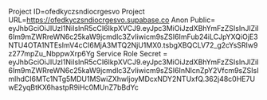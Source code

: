 Project ID=ofedkyczsndiocrgesvo
Project URL=https://ofedkyczsndiocrgesvo.supabase.co
Anon Public= eyJhbGciOiJIUzI1NiIsInR5cCI6IkpXVCJ9.eyJpc3MiOiJzdXBhYmFzZSIsInJlZiI6Im9mZWRreWN6c25kaW9jcmdlc3ZvIiwicm9sZSI6ImFub24iLCJpYXQiOjE3NTU4OTA1NTEsImV4cCI6MjA3MTQ2NjU1MX0.tsbgXBQCLV72_g2cYsSRIw9z277mpZu_NbppwXrp6Yg
Service Role Secret = eyJhbGciOiJIUzI1NiIsInR5cCI6IkpXVCJ9.eyJpc3MiOiJzdXBhYmFzZSIsInJlZiI6Im9mZWRreWN6c25kaW9jcmdlc3ZvIiwicm9sZSI6InNlcnZpY2Vfcm9sZSIsImlhdCI6MTc1NTg5MDU1MSwiZXhwIjoyMDcxNDY2NTUxfQ.362j48c0HE7UwE2yqBtKX6hastpR9iHc0MUnZ7bBdYc
